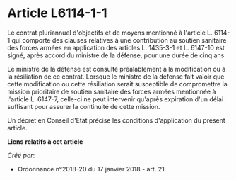 # Article L6114-1-1

Le contrat pluriannuel d'objectifs et de moyens mentionné à l'article L. 6114-1 qui comporte des clauses relatives à une
contribution au soutien sanitaire des forces armées en application des articles L. 1435-3-1 et L. 6147-10 est signé, après
accord du ministre de la défense, pour une durée de cinq ans.

Le ministre de la défense est consulté préalablement à la modification ou à la résiliation de ce contrat. Lorsque le ministre
de la défense fait valoir que cette modification ou cette résiliation serait susceptible de compromettre la mission
prioritaire de soutien sanitaire des forces armées mentionnée à l'article L. 6147-7, celle-ci ne peut intervenir qu'après
expiration d'un délai suffisant pour assurer la continuité de cette mission.

Un décret en Conseil d'Etat précise les conditions d'application du présent article.

**Liens relatifs à cet article**

_Créé par_:

  - Ordonnance n°2018-20 du 17 janvier 2018 - art. 21
